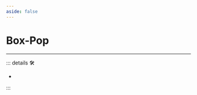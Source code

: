 ```yaml
---
aside: false
---
```

# Box-Pop

---

<!-- =================================================== -->
<!-- =================================================== -->
<!-- =================================================== -->
<!-- =================================================== -->
<!-- =================================================== -->
::: details 🛠

-

:::

